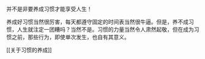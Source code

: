 并不是非要养成习惯才能享受人生！

养成好习惯当然很厉害，每天都遵守固定的时间表当然很牛逼。但是，养不成习惯，人生就注定一团糟吗？当然不是。习惯的力量当然令人肃然起敬，但在成为习惯之前，那些行为，即使单次发生，也自有其意义。

[[关于习惯的养成]]
